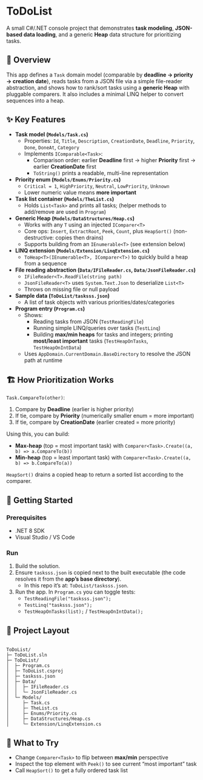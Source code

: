 # ToDoList

A small C#/.NET console project that demonstrates **task modeling**, **JSON-based data loading**, and a generic **Heap** data structure for prioritizing tasks.

## 📌 Overview
This app defines a `Task` domain model (comparable by **deadline → priority → creation date**), reads tasks from a JSON file via a simple file-reader abstraction, and shows how to rank/sort tasks using a **generic Heap** with pluggable comparers. It also includes a minimal LINQ helper to convert sequences into a heap.

## ✨ Key Features
- **Task model (`Models/Task.cs`)**
  - Properties: `Id`, `Title`, `Description`, `CreationDate`, `Deadline`, `Priority`, `Done`, `DoneAt`, `Category`
  - Implements `IComparable<Task>`:
    - Comparison order: earlier **Deadline** first → higher **Priority** first → earlier **CreationDate** first  
    - `ToString()` prints a readable, multi-line representation
- **Priority enum (`Models/Enums/Priority.cs`)**
  - `Critical = 1`, `HighPriority`, `Neutral`, `LowPriority`, `Unknown`  
  - Lower numeric value means **more important**
- **Task list container (`Models/TheList.cs`)**
  - Holds `List<Task>` and prints all tasks; (helper methods to add/remove are used in `Program`)
- **Generic Heap (`Models/DataStructures/Heap.cs`)**
  - Works with any `T` using an injected `IComparer<T>`
  - Core ops: `Insert`, `ExtractRoot`, `Peek`, `Count`, plus `HeapSort()` (non-destructive: copies then drains)
  - Supports building from an `IEnumerable<T>` (see extension below)
- **LINQ extension (`Models/Extension/LinqExtension.cs`)**
  - `ToHeap<T>(IEnumerable<T>, IComparer<T>)` to quickly build a heap from a sequence
- **File reading abstraction (`Data/IFileReader.cs`, `Data/JsonFileReader.cs`)**
  - `IFileReader<T>.ReadFile(string path)`
  - `JsonFileReader<T>` uses `System.Text.Json` to deserialize `List<T>`
  - Throws on missing file or null payload
- **Sample data (`ToDoList/tasksss.json`)**
  - A list of task objects with various priorities/dates/categories
- **Program entry (`Program.cs`)**
  - Shows:
    - Reading tasks from JSON (`TestReadingFile`)
    - Running simple LINQ/queries over tasks (`TestLinq`)
    - Building **max/min heaps** for tasks and integers; printing **most/least important** tasks (`TestHeapOnTasks`, `TestHeapOnIntData`)
  - Uses `AppDomain.CurrentDomain.BaseDirectory` to resolve the JSON path at runtime

## 🏗️ How Prioritization Works
`Task.CompareTo(other)`:
1) Compare by **Deadline** (earlier is higher priority)  
2) If tie, compare by **Priority** (numerically smaller enum = more important)  
3) If tie, compare by **CreationDate** (earlier created = more priority)

Using this, you can build:
- **Max-heap** (top = most important task) with `Comparer<Task>.Create((a, b) => a.CompareTo(b))`
- **Min-heap** (top = least important task) with `Comparer<Task>.Create((a, b) => b.CompareTo(a))`

`HeapSort()` drains a copied heap to return a sorted list according to the comparer.

## 🚀 Getting Started
### Prerequisites
- .NET 8 SDK 
- Visual Studio / VS Code

### Run
1. Build the solution.
2. Ensure `tasksss.json` is copied next to the built executable (the code resolves it from the **app’s base directory**).  
   - In this repo it’s at: `ToDoList/tasksss.json`.
3. Run the app. In `Program.cs` you can toggle tests:
   - `TestReadingFile("tasksss.json");`
   - `TestLinq("tasksss.json");`
   - `TestHeapOnTasks(list);` / `TestHeapOnIntData();`

## 📂 Project Layout
```

ToDoList/
├─ ToDoList.sln
├─ ToDoList/
│  ├─ Program.cs
│  ├─ ToDoList.csproj
│  ├─ tasksss.json
│  ├─ Data/
│  │  ├─ IFileReader.cs
│  │  └─ JsonFileReader.cs
│  └─ Models/
│     ├─ Task.cs
│     ├─ TheList.cs
│     ├─ Enums/Priority.cs
│     ├─ DataStructures/Heap.cs
│     └─ Extension/LinqExtension.cs

```

## 🧪 What to Try
- Change `Comparer<Task>` to flip between **max/min** perspective
- Inspect the top element with `Peek()` to see current “most important” task
- Call `HeapSort()` to get a fully ordered task list
